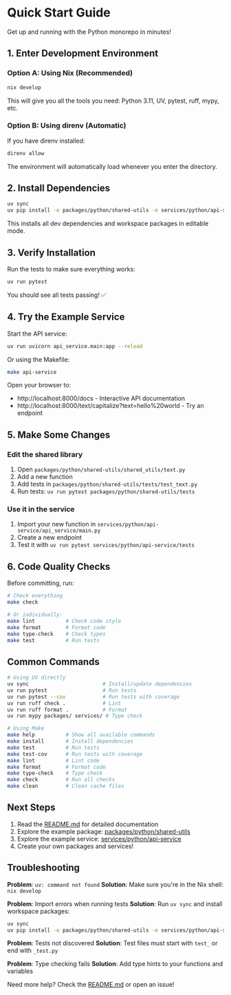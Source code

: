 # Quick Start Guide

Get up and running with the Python monorepo in minutes!

## 1. Enter Development Environment

### Option A: Using Nix (Recommended)

```bash
nix develop
```

This will give you all the tools you need: Python 3.11, UV, pytest, ruff, mypy, etc.

### Option B: Using direnv (Automatic)

If you have direnv installed:

```bash
direnv allow
```

The environment will automatically load whenever you enter the directory.

## 2. Install Dependencies

```bash
uv sync
uv pip install -e packages/python/shared-utils -e services/python/api-service
```

This installs all dev dependencies and workspace packages in editable mode.

## 3. Verify Installation

Run the tests to make sure everything works:

```bash
uv run pytest
```

You should see all tests passing! ✅

## 4. Try the Example Service

Start the API service:

```bash
uv run uvicorn api_service.main:app --reload
```

Or using the Makefile:

```bash
make api-service
```

Open your browser to:
- http://localhost:8000/docs - Interactive API documentation
- http://localhost:8000/text/capitalize?text=hello%20world - Try an endpoint

## 5. Make Some Changes

### Edit the shared library

1. Open `packages/python/shared-utils/shared_utils/text.py`
2. Add a new function
3. Add tests in `packages/python/shared-utils/tests/test_text.py`
4. Run tests: `uv run pytest packages/python/shared-utils/tests`

### Use it in the service

1. Import your new function in `services/python/api-service/api_service/main.py`
2. Create a new endpoint
3. Test it with `uv run pytest services/python/api-service/tests`

## 6. Code Quality Checks

Before committing, run:

```bash
# Check everything
make check

# Or individually:
make lint          # Check code style
make format        # Format code
make type-check    # Check types
make test          # Run tests
```

## Common Commands

```bash
# Using UV directly
uv sync                        # Install/update dependencies
uv run pytest                  # Run tests
uv run pytest --cov            # Run tests with coverage
uv run ruff check .            # Lint
uv run ruff format .           # Format
uv run mypy packages/ services/ # Type check

# Using Make
make help          # Show all available commands
make install       # Install dependencies
make test          # Run tests
make test-cov      # Run tests with coverage
make lint          # Lint code
make format        # Format code
make type-check    # Type check
make check         # Run all checks
make clean         # Clean cache files
```

## Next Steps

1. Read the [README.md](README.md) for detailed documentation
2. Explore the example package: [packages/python/shared-utils](packages/python/shared-utils/README.md)
3. Explore the example service: [services/python/api-service](services/python/api-service/README.md)
4. Create your own packages and services!

## Troubleshooting

**Problem**: `uv: command not found`
**Solution**: Make sure you're in the Nix shell: `nix develop`

**Problem**: Import errors when running tests
**Solution**: Run `uv sync` and install workspace packages:
```bash
uv sync
uv pip install -e packages/python/shared-utils -e services/python/api-service
```

**Problem**: Tests not discovered
**Solution**: Test files must start with `test_` or end with `_test.py`

**Problem**: Type checking fails
**Solution**: Add type hints to your functions and variables

Need more help? Check the [README.md](README.md) or open an issue!
